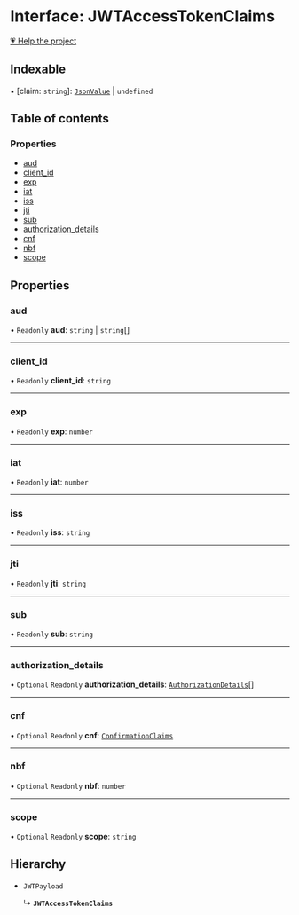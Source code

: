 # Interface: JWTAccessTokenClaims

[💗 Help the project](https://github.com/sponsors/panva)

## Indexable

▪ [claim: `string`]: [`JsonValue`](../types/JsonValue.md) \| `undefined`

## Table of contents

### Properties

- [aud](JWTAccessTokenClaims.md#aud)
- [client\_id](JWTAccessTokenClaims.md#client_id)
- [exp](JWTAccessTokenClaims.md#exp)
- [iat](JWTAccessTokenClaims.md#iat)
- [iss](JWTAccessTokenClaims.md#iss)
- [jti](JWTAccessTokenClaims.md#jti)
- [sub](JWTAccessTokenClaims.md#sub)
- [authorization\_details](JWTAccessTokenClaims.md#authorization_details)
- [cnf](JWTAccessTokenClaims.md#cnf)
- [nbf](JWTAccessTokenClaims.md#nbf)
- [scope](JWTAccessTokenClaims.md#scope)

## Properties

### aud

• `Readonly` **aud**: `string` \| `string`[]

___

### client\_id

• `Readonly` **client\_id**: `string`

___

### exp

• `Readonly` **exp**: `number`

___

### iat

• `Readonly` **iat**: `number`

___

### iss

• `Readonly` **iss**: `string`

___

### jti

• `Readonly` **jti**: `string`

___

### sub

• `Readonly` **sub**: `string`

___

### authorization\_details

• `Optional` `Readonly` **authorization\_details**: [`AuthorizationDetails`](AuthorizationDetails.md)[]

___

### cnf

• `Optional` `Readonly` **cnf**: [`ConfirmationClaims`](ConfirmationClaims.md)

___

### nbf

• `Optional` `Readonly` **nbf**: `number`

___

### scope

• `Optional` `Readonly` **scope**: `string`

## Hierarchy

- `JWTPayload`

  ↳ **`JWTAccessTokenClaims`**
